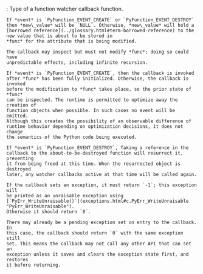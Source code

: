:   Type of a function watcher callback function.

    If *event* is `PyFunction_EVENT_CREATE` or `PyFunction_EVENT_DESTROY`
    then *new\_value* will be `NULL`. Otherwise, *new\_value* will hold a
    [borrowed reference](../glossary.html#term-borrowed-reference) to the new value that is about to be stored in
    *func* for the attribute that is being modified.

    The callback may inspect but must not modify *func*; doing so could have
    unpredictable effects, including infinite recursion.

    If *event* is `PyFunction_EVENT_CREATE`, then the callback is invoked
    after *func* has been fully initialized. Otherwise, the callback is invoked
    before the modification to *func* takes place, so the prior state of *func*
    can be inspected. The runtime is permitted to optimize away the creation of
    function objects when possible. In such cases no event will be emitted.
    Although this creates the possibility of an observable difference of
    runtime behavior depending on optimization decisions, it does not change
    the semantics of the Python code being executed.

    If *event* is `PyFunction_EVENT_DESTROY`, Taking a reference in the
    callback to the about-to-be-destroyed function will resurrect it, preventing
    it from being freed at this time. When the resurrected object is destroyed
    later, any watcher callbacks active at that time will be called again.

    If the callback sets an exception, it must return `-1`; this exception will
    be printed as an unraisable exception using [`PyErr_WriteUnraisable()`](exceptions.html#c.PyErr_WriteUnraisable "PyErr_WriteUnraisable").
    Otherwise it should return `0`.

    There may already be a pending exception set on entry to the callback. In
    this case, the callback should return `0` with the same exception still
    set. This means the callback may not call any other API that can set an
    exception unless it saves and clears the exception state first, and restores
    it before returning.